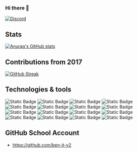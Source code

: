 ### Hi there 👋

[![Discord](https://badgen.net/badge/icon/discord?icon=discord&label)](https://discordapp.com/users/316864080281468928)

## Stats
[![Anurag's GitHub stats](https://github-readme-stats.vercel.app/api?username=ben-itdev&show_icons=true&theme=holi&include_all_commits=true)](https://github.com/anuraghazra/github-readme-stats)

## Contributions from 2017
[![GitHub Streak](https://github-readme-streak-stats.herokuapp.com/?user=ben-itdev)](https://git.io/streak-stats)

<!--START_SECTION:waka-->
<!--END_SECTION:waka-->

## Technologies & tools
![Static Badge](https://img.shields.io/badge/.-GitHub-blue?logo=github)
![Static Badge](https://img.shields.io/badge/.-GitHub_Actions-blue?logo=githubactions)
![Static Badge](https://img.shields.io/badge/.-Docker-blue?logo=docker)
![Static Badge](https://img.shields.io/badge/.-Jira-blue?logo=jira)
![Static Badge](https://img.shields.io/badge/.-Postman-blue?logo=postman)
![Static Badge](https://img.shields.io/badge/.-Npm-blue?logo=npm)
![Static Badge](https://img.shields.io/badge/.-JS-blue?logo=javascript)
![Static Badge](https://img.shields.io/badge/.-TS-blue?logo=typescript)
![Static Badge](https://img.shields.io/badge/.-Vue-blue?logo=vue.js)
![Static Badge](https://img.shields.io/badge/.-React-blue?logo=react)
![Static Badge](https://img.shields.io/badge/.-Lua-blue?logo=lua)
![Static Badge](https://img.shields.io/badge/.-C-blue?logo=c)
![Static Badge](https://img.shields.io/badge/.-C++-blue?logo=c++)
![Static Badge](https://img.shields.io/badge/.-MySQL-blue?logo=mysql)
![Static Badge](https://img.shields.io/badge/.-MongoDB-blue?logo=mongodb)
![Static Badge](https://img.shields.io/badge/.-Python-blue?logo=python)


## GitHub School Account
- https://github.com/ben-it-v2
